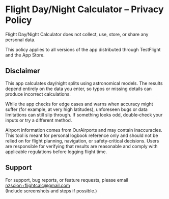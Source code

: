 # Flight Day/Night Calculator – Privacy Policy

Flight Day/Night Calculator does not collect, use, store, or share any personal data.

This policy applies to all versions of the app distributed through TestFlight and the App Store.


## Disclaimer

This app calculates day/night splits using astronomical models. The results depend entirely on the data you enter, so typos or missing details can produce incorrect calculations.

While the app checks for edge cases and warns when accuracy might suffer (for example, at very high latitudes), unforeseen bugs or data limitations can still slip through. If something looks odd, double‑check your inputs or try a different method.

Airport information comes from OurAirports and may contain inaccuracies. This tool is meant for personal logbook reference only and should not be relied on for flight planning, navigation, or safety‑critical decisions. Users are responsible for verifying that results are reasonable and comply with applicable regulations before logging flight time.

## Support
For support, bug reports, or feature requests, please email nzscion+flightcalc@gmail.com  
(Include screenshots and steps if possible.)
